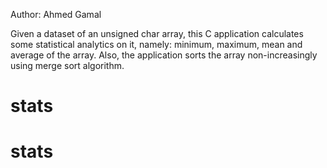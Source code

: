 Author: Ahmed Gamal

Given a dataset of an unsigned char array, this C application calculates some
statistical analytics on it, namely: minimum, maximum, mean and average of 
the array. Also, the application sorts the array non-increasingly using 
merge sort algorithm.
# stats
# stats
